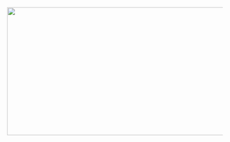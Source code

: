 <h1 align="center">
 <img src="https://encrypted-tbn0.gstatic.com/images?q=tbn:ANd9GcRvLGA1-WFcSItOLOFoJr7QmFmXdzt9mzeEnh7fnxR93LhOc0WKP2NrhNj3-95xPFJbGCs&usqp=CAU" style="width:1000px;height:300px;" />
</h1>
<!--
**Niloy-Nil/Niloy-Nil** is a ✨ _special_ ✨ repository because its `README.md` (this file) appears on your GitHub profile.

Here are some ideas to get you started:

- 🔭 I’m currently working on ...
- 🌱 I’m currently learning ...
- 👯 I’m looking to collaborate on ...
- 🤔 I’m looking for help with ...
- 💬 Ask me about ...
- 📫 How to reach me: ...
- 😄 Pronouns: ...
- ⚡ Fun fact: ...
-->
